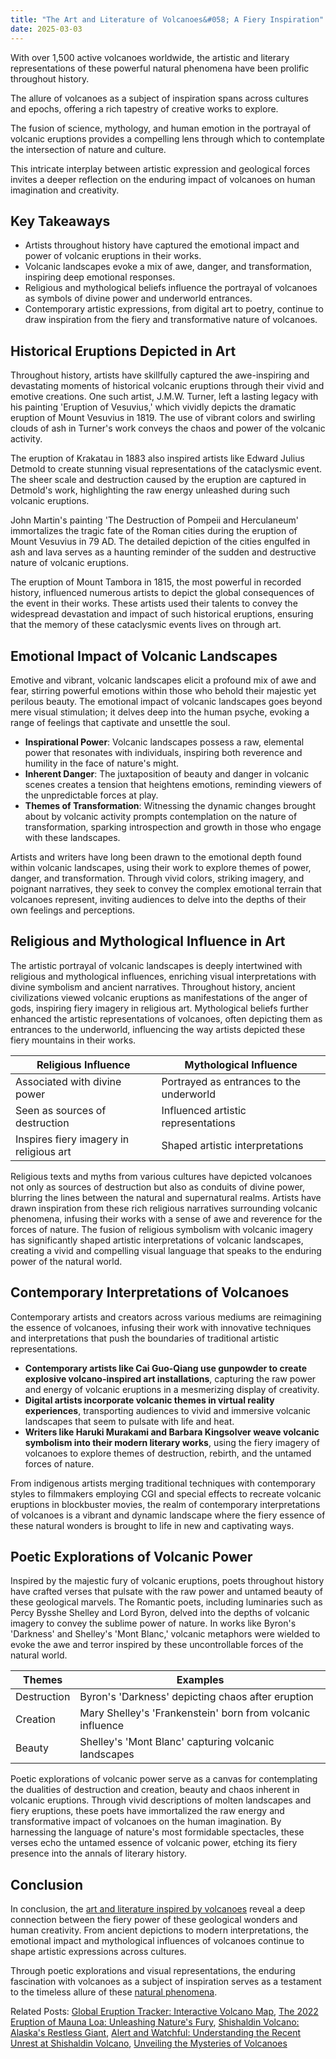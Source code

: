 ```yaml
---
title: "The Art and Literature of Volcanoes&#058; A Fiery Inspiration"
date: 2025-03-03
---
```


With over 1,500 active volcanoes worldwide, the artistic and literary representations of these powerful natural phenomena have been prolific throughout history.

The allure of volcanoes as a subject of inspiration spans across cultures and epochs, offering a rich tapestry of creative works to explore.

The fusion of science, mythology, and human emotion in the portrayal of volcanic eruptions provides a compelling lens through which to contemplate the intersection of nature and culture.

This intricate interplay between artistic expression and geological forces invites a deeper reflection on the enduring impact of volcanoes on human imagination and creativity.

## Key Takeaways

- Artists throughout history have captured the emotional impact and power of volcanic eruptions in their works.
- Volcanic landscapes evoke a mix of awe, danger, and transformation, inspiring deep emotional responses.
- Religious and mythological beliefs influence the portrayal of volcanoes as symbols of divine power and underworld entrances.
- Contemporary artistic expressions, from digital art to poetry, continue to draw inspiration from the fiery and transformative nature of volcanoes.

## Historical Eruptions Depicted in Art

Throughout history, artists have skillfully captured the awe-inspiring and devastating moments of historical volcanic eruptions through their vivid and emotive creations. One such artist, J.M.W. Turner, left a lasting legacy with his painting 'Eruption of Vesuvius,' which vividly depicts the dramatic eruption of Mount Vesuvius in 1819. The use of vibrant colors and swirling clouds of ash in Turner's work conveys the chaos and power of the volcanic activity.

The eruption of Krakatau in 1883 also inspired artists like Edward Julius Detmold to create stunning visual representations of the cataclysmic event. The sheer scale and destruction caused by the eruption are captured in Detmold's work, highlighting the raw energy unleashed during such volcanic eruptions.

John Martin's painting 'The Destruction of Pompeii and Herculaneum' immortalizes the tragic fate of the Roman cities during the eruption of Mount Vesuvius in 79 AD. The detailed depiction of the cities engulfed in ash and lava serves as a haunting reminder of the sudden and destructive nature of volcanic eruptions.

The eruption of Mount Tambora in 1815, the most powerful in recorded history, influenced numerous artists to depict the global consequences of the event in their works. These artists used their talents to convey the widespread devastation and impact of such historical eruptions, ensuring that the memory of these cataclysmic events lives on through art.

## Emotional Impact of Volcanic Landscapes

Emotive and vibrant, volcanic landscapes elicit a profound mix of awe and fear, stirring powerful emotions within those who behold their majestic yet perilous beauty. The emotional impact of volcanic landscapes goes beyond mere visual stimulation; it delves deep into the human psyche, evoking a range of feelings that captivate and unsettle the soul.

- **Inspirational Power**: Volcanic landscapes possess a raw, elemental power that resonates with individuals, inspiring both reverence and humility in the face of nature's might.
- **Inherent Danger**: The juxtaposition of beauty and danger in volcanic scenes creates a tension that heightens emotions, reminding viewers of the unpredictable forces at play.
- **Themes of Transformation**: Witnessing the dynamic changes brought about by volcanic activity prompts contemplation on the nature of transformation, sparking introspection and growth in those who engage with these landscapes.

Artists and writers have long been drawn to the emotional depth found within volcanic landscapes, using their work to explore themes of power, danger, and transformation. Through vivid colors, striking imagery, and poignant narratives, they seek to convey the complex emotional terrain that volcanoes represent, inviting audiences to delve into the depths of their own feelings and perceptions.

## Religious and Mythological Influence in Art

The artistic portrayal of volcanic landscapes is deeply intertwined with religious and mythological influences, enriching visual interpretations with divine symbolism and ancient narratives. Throughout history, ancient civilizations viewed volcanic eruptions as manifestations of the anger of gods, inspiring fiery imagery in religious art. Mythological beliefs further enhanced the artistic representations of volcanoes, often depicting them as entrances to the underworld, influencing the way artists depicted these fiery mountains in their works.

| Religious Influence | Mythological Influence |
| --- | --- |
| Associated with divine power | Portrayed as entrances to the underworld |
| Seen as sources of destruction | Influenced artistic representations |
| Inspires fiery imagery in religious art | Shaped artistic interpretations |

Religious texts and myths from various cultures have depicted volcanoes not only as sources of destruction but also as conduits of divine power, blurring the lines between the natural and supernatural realms. Artists have drawn inspiration from these rich religious narratives surrounding volcanic phenomena, infusing their works with a sense of awe and reverence for the forces of nature. The fusion of religious symbolism with volcanic imagery has significantly shaped artistic interpretations of volcanic landscapes, creating a vivid and compelling visual language that speaks to the enduring power of the natural world.

## Contemporary Interpretations of Volcanoes

Contemporary artists and creators across various mediums are reimagining the essence of volcanoes, infusing their work with innovative techniques and interpretations that push the boundaries of traditional artistic representations.

- **Contemporary artists like Cai Guo-Qiang use gunpowder to create explosive volcano-inspired art installations**, capturing the raw power and energy of volcanic eruptions in a mesmerizing display of creativity.
- **Digital artists incorporate volcanic themes in virtual reality experiences**, transporting audiences to vivid and immersive volcanic landscapes that seem to pulsate with life and heat.
- **Writers like Haruki Murakami and Barbara Kingsolver weave volcanic symbolism into their modern literary works**, using the fiery imagery of volcanoes to explore themes of destruction, rebirth, and the untamed forces of nature.

From indigenous artists merging traditional techniques with contemporary styles to filmmakers employing CGI and special effects to recreate volcanic eruptions in blockbuster movies, the realm of contemporary interpretations of volcanoes is a vibrant and dynamic landscape where the fiery essence of these natural wonders is brought to life in new and captivating ways.

## Poetic Explorations of Volcanic Power

Inspired by the majestic fury of volcanic eruptions, poets throughout history have crafted verses that pulsate with the raw power and untamed beauty of these geological marvels. The Romantic poets, including luminaries such as Percy Bysshe Shelley and Lord Byron, delved into the depths of volcanic imagery to convey the sublime power of nature. In works like Byron's 'Darkness' and Shelley's 'Mont Blanc,' volcanic metaphors were wielded to evoke the awe and terror inspired by these uncontrollable forces of the natural world.

| Themes | Examples |
| --- | --- |
| Destruction | Byron's 'Darkness' depicting chaos after eruption |
| Creation | Mary Shelley's 'Frankenstein' born from volcanic influence |
| Beauty | Shelley's 'Mont Blanc' capturing volcanic landscapes |

Poetic explorations of volcanic power serve as a canvas for contemplating the dualities of destruction and creation, beauty and chaos inherent in volcanic eruptions. Through vivid descriptions of molten landscapes and fiery eruptions, these poets have immortalized the raw energy and transformative impact of volcanoes on the human imagination. By harnessing the language of nature's most formidable spectacles, these verses echo the untamed essence of volcanic power, etching its fiery presence into the annals of literary history.

## Conclusion

In conclusion, the [art and literature inspired by volcanoes](https://magmamatters.com/geothermal-energy-and-its-volcanic-origins/ "Geothermal Energy and Its Volcanic Origins") reveal a deep connection between the fiery power of these geological wonders and human creativity. From ancient depictions to modern interpretations, the emotional impact and mythological influences of volcanoes continue to shape artistic expressions across cultures.

Through poetic explorations and visual representations, the enduring fascination with volcanoes as a subject of inspiration serves as a testament to the timeless allure of these [natural phenomena](https://magmamatters.com/the-art-and-science-of-volcano-monitoring/ "The Art and Science of Volcano Monitoring").

Related Posts: [Global Eruption Tracker: Interactive Volcano Map](https://magmamatters.com/global-eruption-tracker-interactive-volcano-map/), [The 2022 Eruption of Mauna Loa: Unleashing Nature's Fury](https://magmamatters.com/the-2022-eruption-of-mauna-loa-unleashing-natures-fury/), [Shishaldin Volcano: Alaska's Restless Giant](https://magmamatters.com/shishaldin-volcano-alaskas-restless-giant/), [Alert and Watchful: Understanding the Recent Unrest at Shishaldin Volcano](https://magmamatters.com/alert-and-watchful-understanding-the-recent-unrest-at-shishaldin-volcano/), [Unveiling the Mysteries of Volcanoes](https://magmamatters.com/unveiling-the-mysteries-of-volcanoes/)
